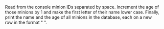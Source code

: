 Read from the console minion IDs separated by space. Increment the age of those minions by 1 and make the first letter of their name lower case. Finally, print the name and the age of all minions in the database, each on a new row in the format "<Name> <Age>".
